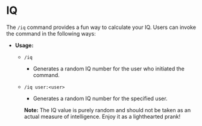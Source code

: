 # IQ

The `/iq` command provides a fun way to calculate your IQ. Users can invoke the command in the following ways:

* **Usage:**
  * `/iq`
    * Generates a random IQ number for the user who initiated the command.
  *   `/iq user:<user>`

      * Generates a random IQ number for the specified user.

      **Note:** The IQ value is purely random and should not be taken as an actual measure of intelligence. Enjoy it as a lighthearted prank!

